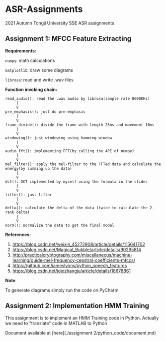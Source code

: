# ASR-Assignments
2021 Autumn Tongji University SSE ASR assignments

## Assignment 1: MFCC Feature Extracting

**Requirements:**

`numpy`: math calculations

`matplotlib`: draw some diagrams

`librosa`: read and write .wav files

**Function invoking chain:**

```
read_audio(): read the .wav audio by librosa(sample rate 8000KHz)
     |
     V
pre_emphasis(): just do pre-emphasis 
     |
     V
frame_divide(): divide the frame with length 25ms and movement 10ms
     |
     V
windowing(): just windowing using hamming window
     |
     V
audio_fft(): implementing FFT(by calling the API of numpy)
     |
     V
mel_filter(): apply the mel-filter to the FFTed data and calculate the energy(by summing up the data)
     |
     V
dct(): DCT implemented by myself using the formula in the slides
     |
     V
lifter(): just lifter
     |
     V
delta(): calculate the delta of the data (twice to calculate the 2-rank delta)
     |
     V
norm(): normalize the data to get the final model
```



**References:**

1. https://blog.csdn.net/weixin_45272908/article/details/115641702
2. https://blog.csdn.net/Magical_Bubble/article/details/90295814
3. http://practicalcryptography.com/miscellaneous/machine-learning/guide-mel-frequency-cepstral-coefficients-mfccs/
4. https://github.com/jameslyons/python_speech_features
5. https://blog.csdn.net/jojozhangju/article/details/18678861

**Note**

To generate diagrams simply run the code on PyCharm

## Assignment 2: Implementation HMM Training

This assignment is to implement an HMM Training code in Python. Actually we need to "translate" code in MATLAB to Python

Document available at  [here](./assignment 2/python_code/document.md)
